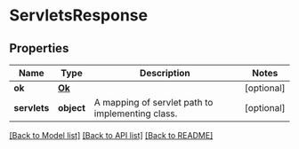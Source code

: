 # ServletsResponse

## Properties
Name | Type | Description | Notes
------------ | ------------- | ------------- | -------------
**ok** | [**Ok**](Ok.md) |  | [optional] 
**servlets** | **object** | A mapping of servlet path to implementing class. | [optional] 

[[Back to Model list]](../README.md#documentation-for-models) [[Back to API list]](../README.md#documentation-for-api-endpoints) [[Back to README]](../README.md)


